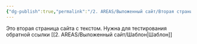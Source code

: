 ```yaml
---
{"dg-publish":true,"permalink":"/2. AREAS/Выложенный сайт/Вторая страница/","created":"2024-10-21T12:48:12.104-03:00","updated":"2024-10-21T14:16:26.162-03:00"}
---
```



Это вторая страница сайта с текстом.
Нужна для тестирования обратной ссылки
[[2. AREAS/Выложенный сайт/Шаблон\|Шаблон]]